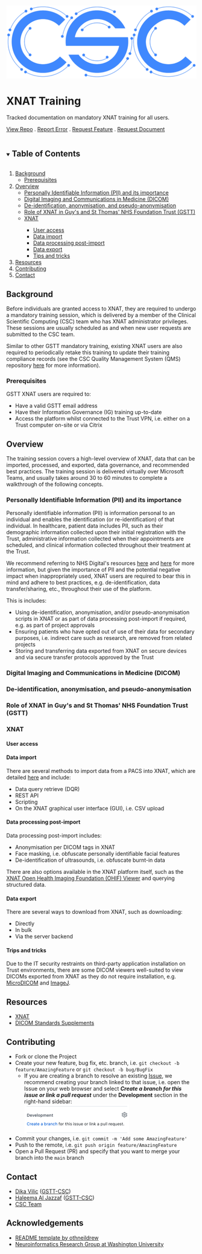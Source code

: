 [![image](https://github.com/GSTT-CSC/XNAT/blob/main/assets/CSC-logo-trans-sm.png?raw=true)](https://github.com/GSTT-CSC/XNAT)

# XNAT Training

Tracked documentation on mandatory XNAT training for all users.

[View Repo](https://github.com/GSTT-CSC/XNAT) . [Report Error](https://github.com/GSTT-CSC/XNAT/issues) . [Request Feature](https://github.com/GSTT-CSC/XNAT/issues) . [Request Document](https://github.com/GSTT-CSC/XNAT/issues)


<!-- TABLE OF CONTENTS -->
<details open="open">
  <summary><h2 style="display: inline-block">Table of Contents</h2></summary>
  <ol>
    <li>
      <a href="#background">Background</a>
      <ul>
        <li><a href="#prerequisites">Prerequisites</a></li>
      </ul>
    </li>
    <li>
        <a href="#overview">Overview</a>
        <ul>
          <li><a href="#pii">Personally Identifiable Information (PII) and its importance</a></li>
          <li><a href="#dicom">Digital Imaging and Communications in Medicine (DICOM)</a></li>
          <li><a href="#deidentification">De-identification, anonymisation, and pseudo-anonymisation</a></li>
          <li><a href="#roleofxnat">Role of XNAT in Guy's and St Thomas' NHS Foundation Trust (GSTT)</a></li>
          <li><a href="#xnat">XNAT</a></li> 
            <ul>
                <li><a href="#useraccess">User access</a></li>
                <li><a href="#dataimport">Data import</a></li>
                <li><a href="#dataprocessing">Data processing post-import</a></li>
                <li><a href="#dataexport">Data export</a></li>
                <li><a href="#tipsandtricks">Tips and tricks</a></li>
            </ul>
        </ul>
    </li>
    <li><a href="#resources">Resources</a></li>
    <li><a href="#contributing">Contributing</a></li>
    <li><a href="#contact">Contact</a></li>
  </ol>
</details>



<!-- BACKGROUND -->
## Background

Before individuals are granted access to XNAT, they are required to undergo a mandatory training session, which is delivered by a member of the Clinical Scientific Computing (CSC) team who has XNAT administrator privileges. These sessions are usually scheduled as and when new user requests are submitted to the CSC team.  

Similar to other GSTT mandatory training, existing XNAT users are also required to periodically retake this training to update their training compliance records (see the CSC Quality Management System (QMS) repository [here](https://github.com/GSTT-CSC/CSC-QMS) for more information).   

### Prerequisites
GSTT XNAT users are required to:
- Have a valid GSTT email address
- Have their Information Governance (IG) training up-to-date
- Access the platform whilst connected to the Trust VPN, i.e. either on a Trust computer on-site or via Citrix

<!-- OVERVIEW -->
## Overview
The training session covers a high-level overview of XNAT, data that can be imported, processed, and exported, data governance, and recommended best practices. The training session is delivered virtually over Microsoft Teams, and usually takes around 30 to 60 minutes to complete a walkthrough of the following concepts.

<!-- PII -->
### Personally Identifiable Information (PII) and its importance
Personally identifiable information (PII) is information personal to an individual and enables the identification (or re-identification) of that individual. In healthcare, patient data includes PII, such as their demographic information collected upon their initial registration with the Trust, administrative information collected when their appointments are scheduled, and clinical information collected throughout their treatment at the Trust.

We recommend referring to NHS Digital's resources [here](https://digital.nhs.uk/services/national-data-opt-out/understanding-the-national-data-opt-out/confidential-patient-information) and [here](https://digital.nhs.uk/services/national-data-opt-out/operational-policy-guidance-document/appendix-6-confidential-patient-information-cpi-definition) for more information, but given the importance of PII and the potential negative impact when inappropriately used, XNAT users are required to bear this in mind and adhere to best practices, e.g. de-identification, data transfer/sharing, etc., throughout their use of the platform.

This is includes:
- Using de-identification, anonymisation, and/or pseudo-anonymisation scripts in XNAT or as part of data processing post-import if required, e.g. as part of project approvals
- Ensuring patients who have opted out of use of their data for secondary purposes, i.e. indirect care such as research, are removed from related projects
- Storing and transferring data exported from XNAT on secure devices and via secure transfer protocols approved by the Trust 

<!-- DICOM -->
### Digital Imaging and Communications in Medicine (DICOM)

<!-- DEIDENTIFICATION -->
### De-identification, anonymisation, and pseudo-anonymisation

<!-- ROLE OF XNAT -->
### Role of XNAT in Guy's and St Thomas' NHS Foundation Trust (GSTT)

<!-- XNAT -->
### XNAT

<!-- USER ACCESS -->
#### User access

<!-- DATA IMPORT -->
#### Data import
There are several methods to import data from a PACS into XNAT, which are detailed [here](https://github.com/GSTT-CSC/XNAT/blob/main/docs/SOP-Data-Import.md) and include:
- Data query retrieve (DQR)
- REST API
- Scripting
- On the XNAT graphical user interface (GUI), i.e. CSV upload
           
<!-- DATA PROCESSING POST-IMPORT -->
#### Data processing post-import
Data processing post-import includes:
- Anonymisation per DICOM tags in XNAT
- Face masking, i.e. obfuscate personally identifiable facial features
- De-identification of ultrasounds, i.e. obfuscate burnt-in data

There are also options available in the XNAT platform itself, such as the [XNAT Open Health Imaging Foundation (OHIF) Viewer](https://wiki.xnat.org/documentation/xnat-ohif-viewer/using-the-xnat-ohif-viewer-122978515.html) and querying structured data.
<!-- DATA EXPORT -->
#### Data export
There are several ways to download from XNAT, such as downloading:
- Directly
- In bulk
- Via the server backend
<!-- TIPS AND TRICKS -->
#### Trips and tricks
Due to the IT security restraints on third-party application installation on Trust environments, there are some DICOM viewers well-suited to view DICOMs exported from XNAT as they do not require installation, e.g. [MicroDICOM](https://www.microdicom.com/) and [ImageJ](https://imagej.net/).
<!-- RESOURCES -->
## Resources
* [XNAT](https://www.xnat.org/)
* [DICOM Standards Supplements](https://www.dicomstandard.org/supplements)

<!-- CONTRIBUTING -->
## Contributing
- Fork or clone the Project
- Create your new feature, bug fix, etc. branch, i.e. `git checkout -b feature/AmazingFeature` or `git checkout -b bug/BugFix`
  - If you are creating a branch to resolve an existing [Issue](https://github.com/GSTT-CSC/XNAT/issues), we recommend creating your branch linked to that issue, i.e. open the Issue on your web browser and select _**Create a branch for this issue or link a pull request**_ under the **Development** section in the right-hand sidebar:
  <br>![img.png](../assets/branch-linked-to-issue.png)
- Commit your changes, i.e. `git commit -m 'Add some AmazingFeature'`
- Push to the remote, i.e. `git push origin feature/AmazingFeature`
- Open a Pull Request (PR) and specify that you want to merge your branch into the `main` branch

<!-- CONTACT -->
## Contact

* [Dika Vilic](mailto:Dijana.Vilic@gstt.nhs.uk) ([GSTT-CSC](https://gstt-csc.github.io/))
* [Haleema Al Jazzaf](mailto:Haleema.AlJazzaf@gstt.nhs.uk) ([GSTT-CSC](https://gstt-csc.github.io/))
* [CSC Team](mailto:CSCTeam@gstt.nhs.uk)

<!-- ACKNOWLEDGEMENTS -->
## Acknowledgements

* [README template by othneildrew](https://github.com/othneildrew/Best-README-Template)
* [Neuroinformatics Research Group at Washington University](https://www.mir.wustl.edu/research/research-centers/computational-imaging-research-center-circ/labs/marcus-lab)
